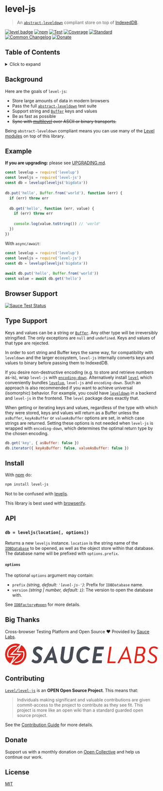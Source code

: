 # level-js

> An [`abstract-leveldown`][abstract-leveldown] compliant store on top of [IndexedDB][indexeddb].

[![level badge][level-badge]][awesome]
[![npm](https://img.shields.io/npm/v/level-js.svg)](https://www.npmjs.com/package/level-js)
[![Test](https://img.shields.io/github/workflow/status/Level/level-js/Test?label=test)](https://github.com/Level/level-js/actions/workflows/test.yml)
[![Coverage](https://img.shields.io/codecov/c/github/Level/level-js?label=&logo=codecov&logoColor=fff)](https://codecov.io/gh/Level/level-js)
[![Standard](https://img.shields.io/badge/standard-informational?logo=javascript&logoColor=fff)](https://standardjs.com)
[![Common Changelog](https://common-changelog.org/badge.svg)](https://common-changelog.org)
[![Donate](https://img.shields.io/badge/donate-orange?logo=open-collective&logoColor=fff)](https://opencollective.com/level)

## Table of Contents

<details><summary>Click to expand</summary>

- [Background](#background)
- [Example](#example)
- [Browser Support](#browser-support)
- [Type Support](#type-support)
- [Install](#install)
- [API](#api)
  - [`db = leveljs(location[, options])`](#db--leveljslocation-options)
    - [`options`](#options)
- [Big Thanks](#big-thanks)
- [Contributing](#contributing)
- [Donate](#donate)
- [License](#license)

</details>

## Background

Here are the goals of `level-js`:

- Store large amounts of data in modern browsers
- Pass the full [`abstract-leveldown`][abstract-leveldown] test suite
- Support string and [`Buffer`][buffer] keys and values
- Be as fast as possible
- ~~Sync with [multilevel](https://github.com/juliangruber/multilevel) over ASCII or binary transports.~~

Being `abstract-leveldown` compliant means you can use many of the [Level modules][awesome] on top of this library.

## Example

**If you are upgrading:** please see [UPGRADING.md](UPGRADING.md).

```js
const levelup = require('levelup')
const leveljs = require('level-js')
const db = levelup(leveljs('bigdata'))

db.put('hello', Buffer.from('world'), function (err) {
  if (err) throw err

  db.get('hello', function (err, value) {
    if (err) throw err

    console.log(value.toString()) // 'world'
  })
})
```

With `async/await`:

```js
const levelup = require('levelup')
const leveljs = require('level-js')
const db = levelup(leveljs('bigdata'))

await db.put('hello', Buffer.from('world'))
const value = await db.get('hello')
```

## Browser Support

[![Sauce Test Status](https://app.saucelabs.com/browser-matrix/level-js.svg)](https://app.saucelabs.com/u/level-js)

## Type Support

Keys and values can be a string or [`Buffer`][buffer]. Any other type will be irreversibly stringified. The only exceptions are `null` and `undefined`. Keys and values of that type are rejected.

In order to sort string and Buffer keys the same way, for compatibility with `leveldown` and the larger ecosystem, `level-js` internally converts keys and values to binary before passing them to IndexedDB.

If you desire non-destructive encoding (e.g. to store and retrieve numbers as-is), wrap `level-js` with [`encoding-down`][encoding-down]. Alternatively install [`level`][level] which conveniently bundles [`levelup`][levelup], `level-js` and `encoding-down`. Such an approach is also recommended if you want to achieve universal (isomorphic) behavior. For example, you could have [`leveldown`][leveldown] in a backend and `level-js` in the frontend. The `level` package does exactly that.

When getting or iterating keys and values, regardless of the type with which they were stored, keys and values will return as a Buffer unless the `asBuffer`, `keyAsBuffer` or `valueAsBuffer` options are set, in which case strings are returned. Setting these options is not needed when `level-js` is wrapped with `encoding-down`, which determines the optimal return type by the chosen encoding.

```js
db.get('key', { asBuffer: false })
db.iterator({ keyAsBuffer: false, valueAsBuffer: false })
```

## Install

With [npm](https://npmjs.org) do:

```bash
npm install level-js
```

Not to be confused with [leveljs](https://www.npmjs.com/package/leveljs).

This library is best used with [browserify](http://browserify.org).

## API

### `db = leveljs(location[, options])`

Returns a new `leveljs` instance. `location` is the string name of the [`IDBDatabase`](https://developer.mozilla.org/en-US/docs/Web/API/IDBDatabase) to be opened, as well as the object store within that database. The database name will be prefixed with `options.prefix`.

#### `options`

The optional `options` argument may contain:

- `prefix` _(string, default: `'level-js-'`)_: Prefix for `IDBDatabase` name.
- `version` _(string | number, default: `1`)_: The version to open the database with.

See [`IDBFactory#open`](https://developer.mozilla.org/en-US/docs/Web/API/IDBFactory/open) for more details.

## Big Thanks

Cross-browser Testing Platform and Open Source ♥ Provided by [Sauce Labs](https://saucelabs.com).

[![Sauce Labs logo](./sauce-labs.svg)](https://saucelabs.com)

## Contributing

[`Level/level-js`](https://github.com/Level/level-js) is an **OPEN Open Source Project**. This means that:

> Individuals making significant and valuable contributions are given commit-access to the project to contribute as they see fit. This project is more like an open wiki than a standard guarded open source project.

See the [Contribution Guide](https://github.com/Level/community/blob/master/CONTRIBUTING.md) for more details.

## Donate

Support us with a monthly donation on [Open Collective](https://opencollective.com/level) and help us continue our work.

## License

[MIT](LICENSE)

[level-badge]: https://leveljs.org/img/badge.svg

[indexeddb]: https://developer.mozilla.org/en-US/docs/Web/API/IndexedDB_API

[buffer]: https://nodejs.org/api/buffer.html

[awesome]: https://github.com/Level/awesome

[abstract-leveldown]: https://github.com/Level/abstract-leveldown

[levelup]: https://github.com/Level/levelup

[leveldown]: https://github.com/Level/leveldown

[level]: https://github.com/Level/level

[encoding-down]: https://github.com/Level/encoding-down
